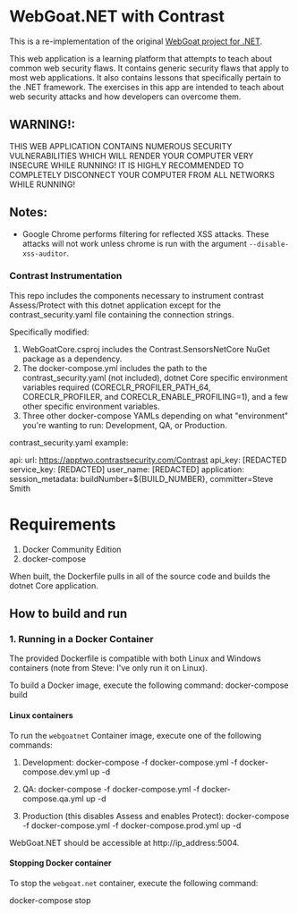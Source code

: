 # WebGoat.NET with Contrast
This is a re-implementation of the original [WebGoat project for .NET](https://github.com/rappayne/WebGoat.NET).

This web application is a learning platform that attempts to teach about
common web security flaws. It contains generic security flaws that apply to
most web applications. It also contains lessons that specifically pertain to
the .NET framework. The exercises in this app are intended to teach about 
web security attacks and how developers can overcome them.

## WARNING!: 
THIS WEB APPLICATION CONTAINS NUMEROUS SECURITY VULNERABILITIES 
WHICH WILL RENDER YOUR COMPUTER VERY INSECURE WHILE RUNNING! IT IS HIGHLY
RECOMMENDED TO COMPLETELY DISCONNECT YOUR COMPUTER FROM ALL NETWORKS WHILE
RUNNING!

## Notes:
 - Google Chrome performs filtering for reflected XSS attacks. These attacks
   will not work unless chrome is run with the argument 
   `--disable-xss-auditor`.

### Contrast Instrumentation 
This repo includes the components necessary to instrument contrast Assess/Protect with this dotnet application except for the contrast_security.yaml file containing the connection strings.

Specifically modified:

1. WebGoatCore.csproj includes the Contrast.SensorsNetCore NuGet package as a dependency.
2. The docker-compose.yml includes the path to the contrast_security.yaml (not included), dotnet Core specific environment variables required (CORECLR_PROFILER_PATH_64, CORECLR_PROFILER, and CORECLR_ENABLE_PROFILING=1), and a few other specific environment variables.
3. Three other docker-compose YAMLs depending on what "environment" you're wanting to run: Development, QA, or Production.

contrast_security.yaml example:

api:
  url: https://apptwo.contrastsecurity.com/Contrast
  api_key: [REDACTED
  service_key: [REDACTED]
  user_name: [REDACTED]
application:
  session_metadata: buildNumber=${BUILD_NUMBER}, committer=Steve Smith

# Requirements

1. Docker Community Edition
2. docker-compose

When built, the Dockerfile pulls in all of the source code and builds the dotnet Core application. 

## How to build and run

### 1. Running in a Docker Container

The provided Dockerfile is compatible with both Linux and Windows containers (note from Steve: I've only run it on Linux).

To build a Docker image, execute the following command: docker-compose build

#### Linux containers

To run the `webgoatnet` Container image, execute one of the following commands:

1. Development: docker-compose -f docker-compose.yml -f docker-compose.dev.yml up -d

2. QA: docker-compose -f docker-compose.yml -f docker-compose.qa.yml up -d

3. Production (this disables Assess and enables Protect): docker-compose -f docker-compose.yml -f docker-compose.prod.yml up -d

WebGoat.NET should be accessible at http://ip_address:5004.


#### Stopping Docker container

To stop the `webgoat.net` container, execute the following command:

docker-compose stop 


